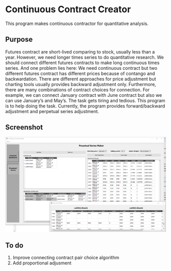 # Continuous Contract Creator #

This program makes continuous contractor for quantitative analysis. 

## Purpose ##
Futures contract are short-lived comparing to stock, usually less than a year. 
However, we need longer times series to do quantitative research. 
We should connect different futures contracts to make long continuous times series. 
And one problem lies here: We need continuous contract but two different futures contract has different prices because of contango and backwardation. 
There are different approaches for price adjustment but charting tools usually provides backward adjustment only. 
Furthermore, there are many combinations of contract choices for connection. 
For example, we can connect January contract with June contract but also we can use January’s and May’s. 
The task gets tiring and tedious. This program is to help doing the task. 
Currently, the program provides forward/backward adjustment and perpetual series adjustment. 

## Screenshot ##

<img align="center" src="./doc/screenshot.png">

## To do ##

1. Improve connecting contract pair choice algorithm
2. Add proportional adjusment
